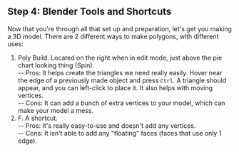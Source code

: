 ## Step 4: Blender Tools and Shortcuts
Now that you're through all that set up and preparation, let's get you making a 3D model. There are 2 different ways to make polygons, with different uses:
1. Poly Build. Located on the right when in edit mode, just above the pie chart looking thing (Spin).  
-- Pros: It helps create the triangles we need really easily. Hover near the edge of a previously made object and press `Ctrl`. A triangle should appear, and you can left-click to place it. It also helps with moving vertices.  
-- Cons: It can add a bunch of extra vertices to your model, which can make your model a mess.  
2. F. A shortcut.  
-- Pros: It's really easy-to-use and doesn't add any vertices.  
-- Cons: It isn't able to add any "floating" faces (faces that use only 1 edge).
